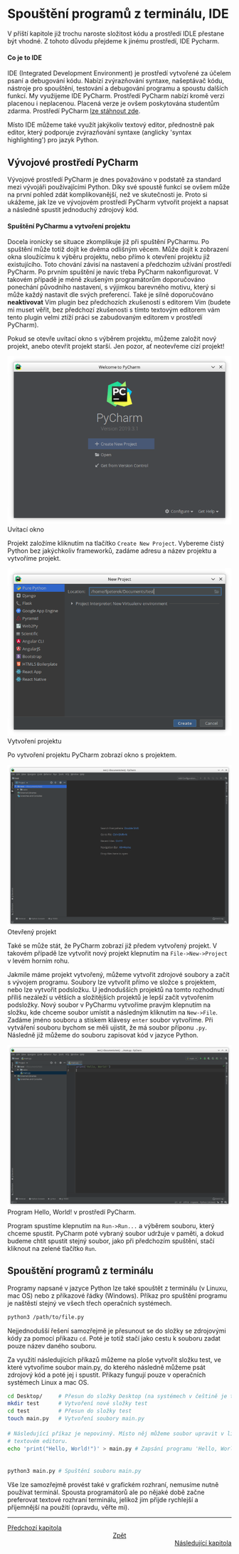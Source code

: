 # Spouštění programů z terminálu, IDE

V příští kapitole již trochu naroste složitost kódu a prostředí IDLE přestane
být vhodné. Z tohoto důvodu přejdeme k jinému prostředí, IDE Pycharm.

#### Co je to IDE

IDE (Integrated Development Environment) je prostředí vytvořené za účelem psaní
a debugování kódu. Nabízí zvýrazňování syntaxe, našeptávač kódu, nástroje pro
spouštění, testování a debugování programu a spoustu dalších funkcí. My
využijeme IDE PyCharm. Prostředí PyCharm nabízí kromě verzi placenou i
neplacenou. Placená verze je ovšem poskytována studentům zdarma. Prostředí
PyCharm [lze stáhnout zde](https://www.jetbrains.com/pycharm/download/).


Místo IDE můžeme také využít jakýkoliv textový editor, přednostně pak editor,
který podporuje zvýrazňování syntaxe (anglicky 'syntax highlighting') pro jazyk
Python.

## Vývojové prostředí PyCharm

Vývojové prostředí PyCharm je dnes považováno v podstatě za standard mezi
vývojáři používajícími Python. Díky své spoustě funkcí se ovšem může na první
pohled zdát komplikovanější, než ve skutečnosti je. Proto si ukážeme, jak lze
ve vývojovém prostředí PyCharm vytvořit projekt a napsat a následně spustit
jednoduchý zdrojový kód.

#### Spuštění PyCharmu a vytvoření projektu

Docela ironicky se situace zkomplikuje již při spuštění PyCharmu. Po spuštění
může totiž dojít ke dvěma odlišným věcem. Může dojít k zobrazení okna sloužícímu
k výběru projektu, nebo přímo k otevření projektu již existujícího. Toto chování
závisí na nastavení a předchozím užívání prostředí PyCharm. Po prvním spuštění
je navíc třeba PyCharm nakonfigurovat. V takovém případě je méně zkušeným
programátorům doporučováno ponechání původního nastavení, s výjimkou barevného
motivu, který si může každý nastavit dle svých preferencí. Také je silně
doporučováno **neaktivovat** Vim plugin bez předchozích zkušeností s editorem
Vim (budete mi muset věřit, bez předchozí zkušenosti s tímto textovým editorem
vám tento plugin velmi ztíží práci se zabudovaným editorem v prostředí PyCharm).

Pokud se otevře uvítací okno s výběrem projektu, můžeme založit nový projekt,
anebo otevřít projekt starší. Jen pozor, ať neotevřeme cizí projekt!

![Uvítací okno](../img/pycharm_welcome.png)
Uvítací okno

Projekt založíme kliknutím na tlačítko `Create New Project`. Vybereme čistý
Python bez jakýchkoliv frameworků, zadáme adresu a název projektu a vytvoříme
projekt.

![Vytvoření projektu](../img/pycharm_new_project.png)
Vytvoření projektu

Po vytvoření projektu PyCharm zobrazí okno s projektem.

![Otevřený projekt](../img/pycharm_project_created.png)
Otevřený projekt

Také se může stát, že PyCharm zobrazí již předem vytvořený projekt. V takovém
případě lze vytvořit nový projekt klepnutím na `File->New->Project` v levém
horním rohu.

Jakmile máme projekt vytvořený, můžeme vytvořit zdrojové soubory a začít
s vývojem programu. Soubory lze vytvořit přímo ve složce s projektem, nebo lze
vytvořit podsložku. U jednodušších projektů na tomto rozhodnutí příliš nezáleží
u větších a složitějších projektů je lepší začít vytvořením podsložky. Nový
soubor v PyCharmu vytvoříme pravým klepnutím na složku, kde chceme soubor
umístit a následným kliknutím na `New->File`. Zadáme jméno souboru a stiskem
klávesy `enter` soubor vytvoříme. Při vytváření souboru bychom se měli ujistit,
že má soubor příponu `.py`. Následně již můžeme do souboru zapisovat kód
v jazyce Python.

![Hello World! v prostředí PyCharm](../img/pycharm_hello.png)
Program Hello, World! v prostředí PyCharm.

Program spustíme klepnutím na `Run->Run...` a výběrem souboru, který chceme
spustit. PyCharm poté vybraný soubor udržuje v paměti, a dokud budeme chtít
spustit stejný soubor, jako při předchozím spuštění, stačí kliknout na zelené
tlačítko `Run`.

## Spouštění programů z terminálu

Programy napsané v jazyce Python lze také spouštět z terminálu (v Linuxu,
mac OS) nebo z příkazové řádky (Windows). Příkaz pro spuštění programu je
naštěstí stejný ve všech třech operačních systémech.

```Bash
python3 /path/to/file.py
```

Nejjednodušší řešení samozřejmě je přesunout se do složky se zdrojovými kódy
za pomocí příkazu `cd`. Poté je totiž stačí jako cestu k souboru zadat pouze
název daného souboru.

Za využití následujících příkazů můžeme na ploše vytvořit složku test,
ve které vytvoříme soubor main.py, do kterého následně můžeme psát zdrojový
kód a poté jej i spustit. Příkazy fungují pouze v operačních systémech Linux
a mac OS.

```Bash
cd Desktop/     # Přesun do složky Desktop (na systémech v češtině je třeba napsat 'Plocha' místo 'Desktop')
mkdir test      # Vytvoření nové složky test
cd test         # Přesun do složky test
touch main.py   # Vytvoření soubory main.py

# Následující příkaz je nepovinný. Místo něj můžeme soubor upravit v libovolném
# textovém editoru.
echo 'print("Hello, World!")' > main.py # Zapsání programu 'Hello, World!' do souboru


python3 main.py # Spuštění souboru main.py
```

Vše lze samozřejmě provést také v grafickém rozhraní, nemusíme nutně používat
terminál. Spousta programátorů ale po nějaké době začne preferovat textové
rozhraní terminálu, jelikož jim přijde rychlejší a příjemnější na použití
(opravdu, věřte mi).

---

<div style="text-align: left"  > <a href="collections.md">Předchozí kapitola  </a> </div>
<div style="text-align: center"> <a href="../README.md">Zpět                  </a> </div>
<div style="text-align: right" > <a href="constructs.md">Následující kapitola </a> </div>
